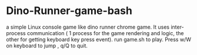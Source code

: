# Dino-Runner-game-bash

a simple Linux console game like dino runner chrome game. It uses inter-process communication ( 1 process for the game rendering and logic, the other for getting keyboard key press event). run game.sh to play. Press w/W on keyboard to jump , q/Q to quit.

